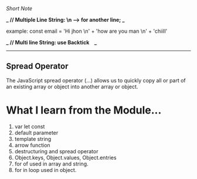 _Short Note_

**_ // Multiple Line String: \n --> for another line; _**

example: const email = 'Hi jhon \n' +
'how are you man \n' +
'chiill'

**_ // Multi line String: use Backtick ` ` _**

---

## Spread Operator

The JavaScript spread operator (...) allows us to quickly copy all or part of an existing array or object into another array or object.

# What I learn from the Module...
1. var let const
2. default parameter
3. template string
4. arrow function
5. destructuring and spread operator
6. Object.keys, Object.values, Object.entries
7. for of used in array and string.
8. for in loop used in object.